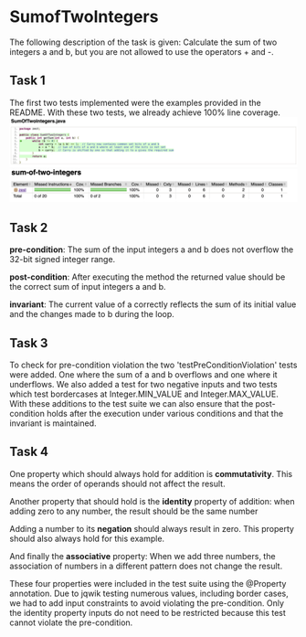 # SumofTwoIntegers
The following description of the task is given: 
Calculate the sum of two integers a and b, but you are not allowed to use the operators + and  -.

## Task 1
The first two tests implemented were the examples provided in the README. With these two tests, we already achieve 100% line coverage.
![img.png](Assets/LineCoverage.png)
![img.png](Assets/LineCoverage2.png)

## Task 2
**pre-condition**:
The sum of the input integers a and b does not overflow the 32-bit signed integer range.

**post-condition**:
After executing the method the returned value should be the correct sum of input integers a and b.

**invariant**:
The current value of a correctly reflects the sum of its initial value and the changes made to b during the loop.

## Task 3
To check for pre-condition violation the two 'testPreConditionViolation' tests were added. One where the sum of a and b overflows and one where it underflows.
We also added a test for two negative inputs and two tests which test bordercases at Integer.MIN_VALUE and Integer.MAX_VALUE. With these additions to the test suite we can also ensure that the post-condition holds after the execution under various conditions and that the invariant is maintained. 

## Task 4

One property which should always hold for addition is **commutativity**. This means the order of operands should not affect the result.

Another property that should hold is the **identity** property of addition: when adding zero to any number, the result should be the same number

Adding a number to its **negation** should always result in zero. This property should also always hold for this example.

And finally the **associative** property: When we add three numbers, the association of numbers in a different pattern does not change the result.

These four properties were included in the test suite using the @Property annotation. Due to jqwik testing numerous values, including border cases, we had to add input constraints to avoid violating the pre-condition. Only the identity property inputs do not need to be restricted because this test cannot violate the pre-condition.